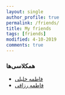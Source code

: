 ```yaml
---
layout: single
author_profile: true
permalink: /friends/
title: My friends 
tags: [friends]
modified: 4-10-2019
comments: true
---
```


### همکلاسی‌ها
* [فاطمه خلیلی](http://fkhalili84.github.io)
* [فاطمه رزاقی](http://fatemehrazzaghy.github.io)



